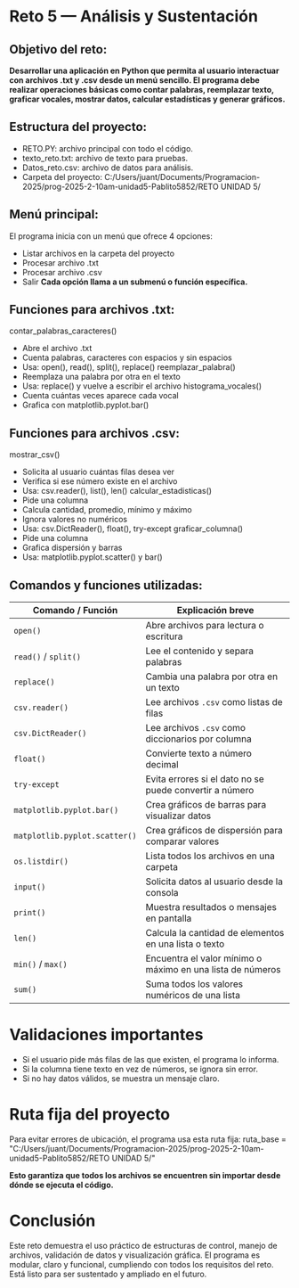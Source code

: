 # Reto 5 — Análisis y Sustentación
## Objetivo del reto:
**Desarrollar una aplicación en Python que permita al usuario interactuar con archivos .txt y .csv desde un menú sencillo. El programa debe realizar operaciones básicas como contar palabras, reemplazar texto, graficar vocales, mostrar datos, calcular estadísticas y generar gráficos.**

## Estructura del proyecto: 
- RETO.PY: archivo principal con todo el código.
- texto_reto.txt: archivo de texto para pruebas.
- Datos_reto.csv: archivo de datos para análisis.
- Carpeta del proyecto:
C:/Users/juant/Documents/Programacion-2025/prog-2025-2-10am-unidad5-Pablito5852/RETO UNIDAD 5/

## Menú principal: 
El programa inicia con un menú que ofrece 4 opciones:
- Listar archivos en la carpeta del proyecto
- Procesar archivo .txt
- Procesar archivo .csv
- Salir
**Cada opción llama a un submenú o función específica.**

## Funciones para archivos .txt: 
contar_palabras_caracteres()
- Abre el archivo .txt
- Cuenta palabras, caracteres con espacios y sin espacios
- Usa: open(), read(), split(), replace()
reemplazar_palabra()
- Reemplaza una palabra por otra en el texto
- Usa: replace() y vuelve a escribir el archivo
histograma_vocales()
- Cuenta cuántas veces aparece cada vocal
- Grafica con matplotlib.pyplot.bar()

## Funciones para archivos .csv: 
mostrar_csv()
- Solicita al usuario cuántas filas desea ver
- Verifica si ese número existe en el archivo
- Usa: csv.reader(), list(), len()
calcular_estadisticas()
- Pide una columna
- Calcula cantidad, promedio, mínimo y máximo
- Ignora valores no numéricos
- Usa: csv.DictReader(), float(), try-except
graficar_columna()
- Pide una columna
- Grafica dispersión y barras
- Usa: matplotlib.pyplot.scatter() y bar()

## Comandos y funciones utilizadas: 
| Comando / Función         | Explicación breve                                                  |
|---------------------------|---------------------------------------------------------------------|
| `open()`                  | Abre archivos para lectura o escritura                             |
| `read()` / `split()`      | Lee el contenido y separa palabras                                 |
| `replace()`               | Cambia una palabra por otra en un texto                            |
| `csv.reader()`            | Lee archivos `.csv` como listas de filas                           |
| `csv.DictReader()`        | Lee archivos `.csv` como diccionarios por columna                  |
| `float()`                 | Convierte texto a número decimal                                   |
| `try-except`              | Evita errores si el dato no se puede convertir a número            |
| `matplotlib.pyplot.bar()` | Crea gráficos de barras para visualizar datos                      |
| `matplotlib.pyplot.scatter()` | Crea gráficos de dispersión para comparar valores           |
| `os.listdir()`            | Lista todos los archivos en una carpeta                            |
| `input()`                 | Solicita datos al usuario desde la consola                         |
| `print()`                 | Muestra resultados o mensajes en pantalla                          |
| `len()`                   | Calcula la cantidad de elementos en una lista o texto              |
| `min()` / `max()`         | Encuentra el valor mínimo o máximo en una lista de números         |
| `sum()`                   | Suma todos los valores numéricos de una lista                      |

# Validaciones importantes
- Si el usuario pide más filas de las que existen, el programa lo informa.
- Si la columna tiene texto en vez de números, se ignora sin error.
- Si no hay datos válidos, se muestra un mensaje claro.

# Ruta fija del proyecto
Para evitar errores de ubicación, el programa usa esta ruta fija:
ruta_base = "C:/Users/juant/Documents/Programacion-2025/prog-2025-2-10am-unidad5-Pablito5852/RETO UNIDAD 5/"


**Esto garantiza que todos los archivos se encuentren sin importar desde dónde se ejecuta el código.**

# Conclusión
Este reto demuestra el uso práctico de estructuras de control, manejo de archivos, validación de datos y visualización gráfica. El programa es modular, claro y funcional, cumpliendo con todos los requisitos del reto. Está listo para ser sustentado y ampliado en el futuro.
